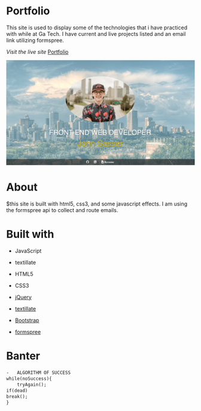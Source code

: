 # Portfolio

This site is used to display some of the technologies that i have practiced with while at Ga Tech. I have current and live projects listed and an email link utilizing formspree.

_Visit the live site_ [Portfolio](https://johnsasser.github.io/Portfolio/)

![photo of project](assets/images/project-min.png)

# About

\$this site is built with html5, css3, and some javascript effects. I am using the formspree api to collect and route emails.

# Built with

- JavaScript
- textillate
- HTML5
- CSS3

- [jQuery](https://jquery.com/)
- [textillate](https://github.com/jschr/textillate)
- [Bootstrap](https://getbootstrap.com/docs/4.4/getting-started/introduction/)
- [formspree](https://formspree.io/)


# Banter

    -   ALGORITHM OF SUCCESS
    while(noSuccess){
        tryAgain();
    if(dead)
    break();
    }
